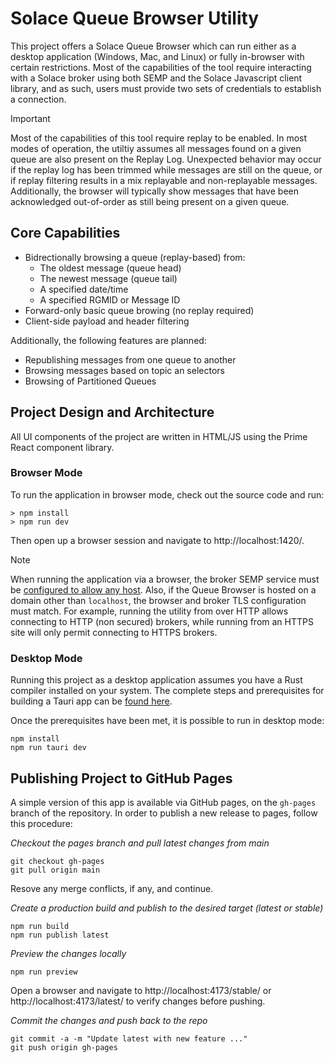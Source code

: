 # Solace Queue Browser Utility

This project offers a Solace Queue Browser which can run either as a desktop application (Windows, Mac, and Linux) or fully in-browser with certain restrictions. Most of the capabilities of the tool require interacting with a Solace broker using both SEMP and the Solace Javascript client library, and as such, users must provide two sets of credentials to establish a connection.

> [!IMPORTANT]
> Most of the capabilities of this tool require replay to be enabled. In most modes of operation, the utiltiy assumes all messages found on a given queue are also present on the Replay Log. Unexpected behavior may occur if the replay log has been trimmed while messages are still on the queue, or if replay filtering results in a mix replayable and non-replayable messages. Additionally, the browser will typically show messages that have been acknowledged out-of-order as still being present on a given queue.

## Core Capabilities

- Bidrectionally browsing a queue (replay-based) from:
  - The oldest message (queue head)
  - The newest message (queue tail)
  - A specified date/time
  - A specified RGMID or Message ID
- Forward-only basic queue browing (no replay required)
- Client-side payload and header filtering

Additionally, the following features are planned:
- Republishing messages from one queue to another
- Browsing messages based on topic an selectors
- Browsing of Partitioned Queues

## Project Design and Architecture

All UI components of the project are written in HTML/JS using the Prime React component library.

### Browser Mode
To run the application in browser mode, check out the source code and run:

```
> npm install
> npm run dev
```

Then open up a browser session and navigate to http://localhost:1420/.

> [!NOTE]
> When running the application via a browser, the broker SEMP service must be [configured to allow any host](https://docs.solace.com/Services/Managing-Services.htm#managing-cross-origin-resource-sharing). Also, if the Queue Browser is hosted on a domain other than `localhost`, the browser and broker TLS configuration must match. For example, running the utility from over HTTP allows connecting to HTTP (non secured) brokers, while running from an HTTPS site will only permit connecting to HTTPS brokers.

### Desktop Mode

Running this project as a desktop application assumes you have a Rust compiler installed on your system. The complete steps and prerequisites for building a Tauri app can be [found here](https://v1.tauri.app/v1/guides/getting-started/prerequisites/).

Once the prerequisites have been met, it is possible to run in desktop mode:

```
npm install
npm run tauri dev
```

## Publishing Project to GitHub Pages

A simple version of this app is available via GitHub pages, on the `gh-pages` branch of the repository. In order to publish a new release to pages, follow this procedure:

_Checkout the pages branch and pull latest changes from main_
```
git checkout gh-pages
git pull origin main
```
Resove any merge conflicts, if any, and continue.

_Create a production build and publish to the desired target (latest or stable)_
```
npm run build
npm run publish latest
```

_Preview the changes locally_
```
npm run preview
```
Open a browser and navigate to http://localhost:4173/stable/ or http://localhost:4173/latest/ to verify changes before pushing.

_Commit the changes and push back to the repo_
```
git commit -a -m "Update latest with new feature ..."
git push origin gh-pages
```